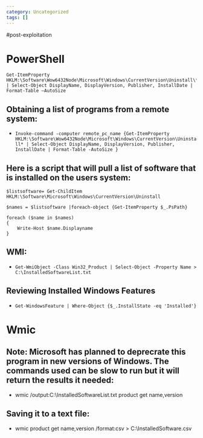 ```yaml
---
category: Uncategorized
tags: []
---
```

#post-exploitation
# PowerShell

```
Get-ItemProperty HKLM:\Software\Wow6432Node\Microsoft\Windows\CurrentVersion\Uninstall\* | Select-Object DisplayName, DisplayVersion, Publisher, InstallDate | Format-Table –AutoSize
```

## Obtaining a list of programs from a remote system:

- ```Invoke-command -computer remote_pc_name {Get-ItemProperty HKLM:\Software\Wow6432Node\Microsoft\Windows\CurrentVersion\Uninstall* | Select-Object DisplayName, DisplayVersion, Publisher, InstallDate | Format-Table -AutoSize }```

## Here is a script that will pull a list of software that is installed on the users system:

```
$listsoftware= Get-ChildItem HKLM:\Software\Microsoft\Windows\CurrentVersion\Uninstall

$names = $listsoftware |foreach-object {Get-ItemProperty $_.PsPath}

foreach ($name in $names)
{
    Write-Host $name.Displayname
}
```

## WMI:

- ```Get-WmiObject -Class Win32_Product | Select-Object -Property Name > C:\InstalledSoftwareList.txt ```

## Reviewing Installed Windows Features

- ```Get-WindowsFeature | Where-Object {$_.InstallState -eq 'Installed'}```

# Wmic 

## Note: Microsoft has planned to deprecrate this program in new versions of Windows. The commands used can be slow to run but it will return the results it needed:

- wmic /output:C:\InstalledSoftwareList.txt product get name,version

## Saving it to a text file:

- wmic product get name,version /format:csv > C:\InstalledSoftware.csv